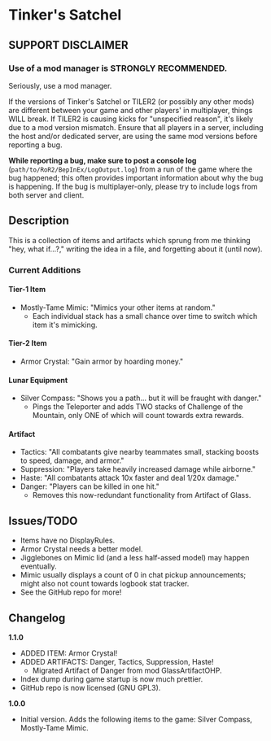 # Tinker's Satchel

## SUPPORT DISCLAIMER

### Use of a mod manager is STRONGLY RECOMMENDED.

Seriously, use a mod manager.

If the versions of Tinker's Satchel or TILER2 (or possibly any other mods) are different between your game and other players' in multiplayer, things WILL break. If TILER2 is causing kicks for "unspecified reason", it's likely due to a mod version mismatch. Ensure that all players in a server, including the host and/or dedicated server, are using the same mod versions before reporting a bug.

**While reporting a bug, make sure to post a console log** (`path/to/RoR2/BepInEx/LogOutput.log`) from a run of the game where the bug happened; this often provides important information about why the bug is happening. If the bug is multiplayer-only, please try to include logs from both server and client.

## Description

This is a collection of items and artifacts which sprung from me thinking "hey, what if...?," writing the idea in a file, and forgetting about it (until now).

### Current Additions

#### Tier-1 Item

- Mostly-Tame Mimic: "Mimics your other items at random."
	- Each individual stack has a small chance over time to switch which item it's mimicking.

#### Tier-2 Item

- Armor Crystal: "Gain armor by hoarding money."

#### Lunar Equipment

- Silver Compass: "Shows you a path... but it will be fraught with danger."
	- Pings the Teleporter and adds TWO stacks of Challenge of the Mountain, only ONE of which will count towards extra rewards.

#### Artifact

- Tactics: "All combatants give nearby teammates small, stacking boosts to speed, damage, and armor."
- Suppression: "Players take heavily increased damage while airborne."
- Haste: "All combatants attack 10x faster and deal 1/20x damage."
- Danger: "Players can be killed in one hit."
	- Removes this now-redundant functionality from Artifact of Glass.

## Issues/TODO

- Items have no DisplayRules.
- Armor Crystal needs a better model.
- Jigglebones on Mimic lid (and a less half-assed model) may happen eventually.
- Mimic usually displays a count of 0 in chat pickup announcements; might also not count towards logbook stat tracker.
- See the GitHub repo for more!

## Changelog

**1.1.0**

- ADDED ITEM: Armor Crystal!
- ADDED ARTIFACTS: Danger, Tactics, Suppression, Haste!
	- Migrated Artifact of Danger from mod GlassArtifactOHP.
- Index dump during game startup is now much prettier.
- GitHub repo is now licensed (GNU GPL3).

**1.0.0**

- Initial version. Adds the following items to the game: Silver Compass, Mostly-Tame Mimic.
